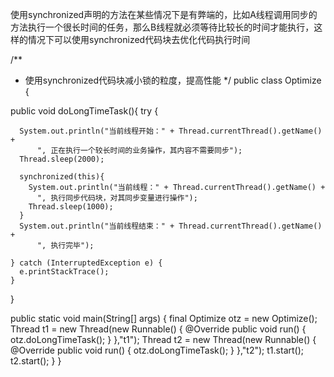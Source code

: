 
使用synchronized声明的方法在某些情况下是有弊端的，比如A线程调用同步的方法执行一个很长时间的任务，那么B线程就必须等待比较长的时间才能执行，这样的情况下可以使用synchronized代码块去优化代码执行时间

/**
 * 使用synchronized代码块减小锁的粒度，提高性能
 */
public class Optimize {

  public void doLongTimeTask(){
    try {

      System.out.println("当前线程开始：" + Thread.currentThread().getName() + 
          ", 正在执行一个较长时间的业务操作，其内容不需要同步");
      Thread.sleep(2000);

      synchronized(this){
        System.out.println("当前线程：" + Thread.currentThread().getName() + 
          ", 执行同步代码块，对其同步变量进行操作");
        Thread.sleep(1000);
      }
      System.out.println("当前线程结束：" + Thread.currentThread().getName() +
          ", 执行完毕");

    } catch (InterruptedException e) {
      e.printStackTrace();
    }
  }

  public static void main(String[] args) {
    final Optimize otz = new Optimize();
    Thread t1 = new Thread(new Runnable() {
      @Override
      public void run() {
        otz.doLongTimeTask();
      }
    },"t1");
    Thread t2 = new Thread(new Runnable() {
      @Override
      public void run() {
        otz.doLongTimeTask();
      }
    },"t2");
    t1.start();
    t2.start(); 
  } 
}